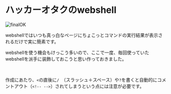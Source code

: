# ハッカーオタクのwebshell

![finalOK](https://user-images.githubusercontent.com/85237728/168465559-32bd1f90-bd52-41cb-aebc-6081f814d6f2.png)

webshellではいつも真っ白なページにちょこっとコマンドの実行結果が表示されるだけで実に簡素です。

webshellを使う機会もけっこう多いので、ここで一度、毎回使っていたwebshellを派手に装飾しておこうと思い作っておきました。

<br>

作成にあたり、`<`の直後に`/ `（スラッシュ＋スペース）や`?`を書くと自動的にコメントアウト（`<!-- -->`）されてしまうという点には注意が必要です。
